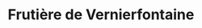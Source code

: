 ---
title: "Frutière de Vernierfontaine"
url: /vernierfontaine/frutiere-de-vernierfontaine/
shop: Käse
---